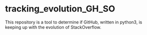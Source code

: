 # tracking_evolution_GH_SO

This repository is a tool to determine if GitHub, written in python3, is keeping up with the evolution of StackOverflow.
